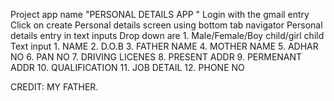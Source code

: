 Project app name "PERSONAL DETAILS APP "
Login with the gmail entry
Click on create Personal details screen using bottom tab navigator
Personal details entry in text inputs
Drop down  are 1. Male/Female/Boy child/girl child 
Text input  1. NAME 2. D.O.B 3. FATHER NAME 4. MOTHER NAME 5. ADHAR NO
6. PAN NO 7. DRIVING LICENES  8. PRESENT ADDR 9. PERMENANT ADDR 
10. QUALIFICATION 11. JOB DETAIL 12. PHONE NO

CREDIT: MY FATHER.
